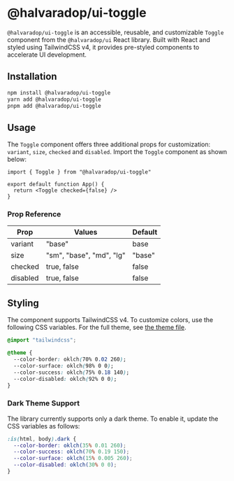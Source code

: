 # @halvaradop/ui-toggle

`@halvaradop/ui-toggle` is an accessible, reusable, and customizable `Toggle` component from the `@halvaradop/ui` React library. Built with React and styled using TailwindCSS v4, it provides pre-styled components to accelerate UI development.

## Installation

```bash
npm install @halvaradop/ui-toggle
yarn add @halvaradop/ui-toggle
pnpm add @halvaradop/ui-toggle
```

## Usage

The `Toggle` component offers three additional props for customization: `variant`, `size`, `checked` and `disabled`. Import the `Toggle` component as shown below:

```tsx
import { Toggle } from "@halvaradop/ui-toggle"

export default function App() {
  return <Toggle checked={false} />
}
```

### Prop Reference

| Prop     | Values                   | Default |
| -------- | ------------------------ | ------- |
| variant  | "base"                   | base    |
| size     | "sm", "base", "md", "lg" | "base"  |
| checked  | true, false              | false   |
| disabled | true, false              | false   |

## Styling

The component supports TailwindCSS v4. To customize colors, use the following CSS variables. For the full theme, see [the theme file](https://github.com/halvaradop/ui/blob/master/tailwind.css).

```css
@import "tailwindcss";

@theme {
  --color-border: oklch(70% 0.02 260);
  --color-surface: oklch(98% 0 0);
  --color-success: oklch(75% 0.18 140);
  --color-disabled: oklch(92% 0 0);
}
```

### Dark Theme Support

The library currently supports only a dark theme. To enable it, update the CSS variables as follows:

```css
:is(html, body).dark {
  --color-border: oklch(35% 0.01 260);
  --color-success: oklch(70% 0.19 150);
  --color-surface: oklch(15% 0.005 260);
  --color-disabled: oklch(30% 0 0);
}
```
